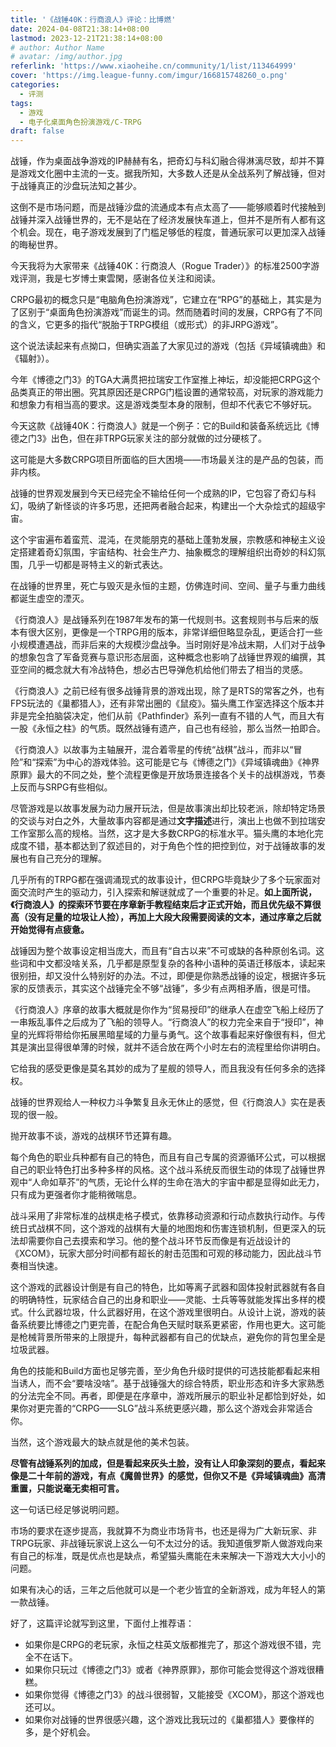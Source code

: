 ```yaml
---
title: '《战锤40K：行商浪人》评论：比博燃'
date: 2024-04-08T21:38:14+08:00
lastmod: 2023-12-21T21:38:14+08:00
# author: Author Name
# avatar: /img/author.jpg
referlink: 'https://www.xiaoheihe.cn/community/1/list/113464999'
cover: 'https://img.league-funny.com/imgur/166815748260_o.png'
categories:
  - 评测
tags:
  - 游戏
  - 电子化桌面角色扮演游戏/C-TRPG
draft: false
---
```


战锤，作为桌面战争游戏的IP赫赫有名，把奇幻与科幻融合得淋漓尽致，却并不算是游戏文化圈中主流的一支。据我所知，大多数人还是从全战系列了解战锤，但对于战锤真正的沙盘玩法知之甚少。

<!--more-->

这倒不是市场问题，而是战锤沙盘的流通成本有点太高了——能够顺着时代接触到战锤并深入战锤世界的，无不是站在了经济发展快车道上，但并不是所有人都有这个机会。现在，电子游戏发展到了门槛足够低的程度，普通玩家可以更加深入战锤的晦秘世界。

今天我将为大家带来《战锤40K：行商浪人（Rogue Trader）》的标准2500字游戏评测，我是七岁博士東雲閑，感谢各位关注和阅读。


CRPG最初的概念只是“电脑角色扮演游戏”，它建立在“RPG”的基础上，其实是为了区别于“桌面角色扮演游戏”而诞生的词。然而随着时间的发展，CRPG有了不同的含义，它更多的指代“脱胎于TRPG模组（或形式）的非JRPG游戏”。

这个说法读起来有点拗口，但确实涵盖了大家见过的游戏（包括《异域镇魂曲》和《辐射》）。

今年《博德之门3》的TGA大满贯把拉瑞安工作室推上神坛，却没能把CRPG这个品类真正的带出圈。究其原因还是CRPG门槛设置的通常较高，对玩家的游戏能力和想象力有相当高的要求。这是游戏类型本身的限制，但却不代表它不够好玩。

今天这款《战锤40K：行商浪人》就是一个例子：它的Build和装备系统远比《博德之门3》出色，但在非TRPG玩家关注的部分就做的过分硬核了。

这可能是大多数CRPG项目所面临的巨大困境——市场最关注的是产品的包装，而非内核。

战锤的世界观发展到今天已经完全不输给任何一个成熟的IP，它包容了奇幻与科幻，吸纳了新怪谈的许多巧思，还把两者融合起来，构建出一个大杂烩式的超级宇宙。

这个宇宙遍布着蛮荒、混沌，在灵能朋克的基础上蓬勃发展，宗教感和神秘主义设定搭建着奇幻氛围，宇宙结构、社会生产力、抽象概念的理解组织出奇妙的科幻氛围，几乎一切都是哥特主义的新式表达。

在战锤的世界里，死亡与毁灭是永恒的主题，仿佛连时间、空间、量子与重力曲线都诞生虚空的湮灭。

《行商浪人》是战锤系列在1987年发布的第一代规则书。这套规则书与后来的版本有很大区别，更像是一个TRPG用的版本，非常详细但略显杂乱，更适合打一些小规模遭遇战，而非后来的大规模沙盘战争。当时刚好是冷战末期，人们对于战争的想象包含了军备竞赛与意识形态层面，这种概念也影响了战锤世界观的编撰，其亚空间的概念就大有冷战特色，想必古巴导弹危机给他们带去了相当的灵感。

《行商浪人》之前已经有很多战锤背景的游戏出现，除了是RTS的常客之外，也有FPS玩法的《巢都猎人》，还有非常出圈的《鼠疫》。猫头鹰工作室选择这个版本并非是完全拍脑袋决定，他们从前《Pathfinder》系列一直有不错的人气，而且大有一股《永恒之柱》的气质。既然战锤有遗产，自己也有经验，那么当然一拍即合。


《行商浪人》以故事为主轴展开，混合着零星的传统“战棋”战斗，而非以“冒险”和“探索”为中心的游戏体验。这可能是它与《博德之门》《异域镇魂曲》《神界原罪》最大的不同之处，整个流程更像是开放场景连接各个关卡的战棋游戏，节奏上反而与SRPG有些相似。

尽管游戏是以故事发展为动力展开玩法，但是故事演出却比较老派，除却特定场景的交谈与对白之外，大量故事内容都是通过**文字描述**进行，演出上也做不到拉瑞安工作室那么高的规格。当然，这才是大多数CRPG的标准水平。猫头鹰的本地化完成度不错，基本都达到了叙述目的，对于角色个性的把控到位，对于战锤故事的发展也有自己充分的理解。

几乎所有的TRPG都在强调涌现式的故事设计，但CRPG毕竟缺少了多个玩家面对面交流时产生的驱动力，引入探索和解谜就成了一个重要的补足。**如上面所说，《行商浪人》的探索环节要在序章新手教程结束后才正式开始，而且优先级不算很高（没有足量的垃圾让人捡），再加上大段大段需要阅读的文本，通过序章之后就开始觉得有点疲惫。**

战锤因为整个故事设定相当庞大，而且有“自古以来”不可或缺的各种原创名词。这些词和中文都没啥关系，几乎都是原型复杂的各种小语种的英语迁移版本，读起来很别扭，却又没什么特别好的办法。不过，即便是你熟悉战锤的设定，根据许多玩家的反馈表示，其实这个战锤完全不够“战锤”，多少有点两相矛盾，很是可惜。

《行商浪人》序章的故事大概就是你作为“贸易授印”的继承人在虚空飞船上经历了一串叛乱事件之后成为了飞船的领导人。“行商浪人”的权力完全来自于“授印”，神皇的光辉将带给你拓展黑暗星域的力量与勇气。这个故事看起来好像很有料，但尤其是演出显得很单薄的时候，就并不适合放在两个小时左右的流程里给你讲明白。

它给我的感受更像是莫名其妙的成为了星舰的领导人，而且我没有任何多余的选择权。

战锤的世界观给人一种权力斗争繁复且永无休止的感觉，但《行商浪人》实在是表现的很一般。

抛开故事不谈，游戏的战棋环节还算有趣。

每个角色的职业兵种都有自己的特色，而且有自己专属的资源循环公式，可以根据自己的职业特色打出多种多样的风格。这个战斗系统反而很生动的体现了战锤世界观中“人命如草芥”的气质，无论什么样的生命在浩大的宇宙中都是显得如此无力，只有成为更强者你才能稍微喘息。

战斗采用了非常标准的战棋走格子模式，依靠移动资源和行动点数执行动作。与传统日式战棋不同，这个游戏的战棋有大量的地图炮和伤害连锁机制，但更深入的玩法却需要你自己去摸索和学习。他的整个战斗环节反而像是有近战设计的《XCOM》，玩家大部分时间都有超长的射击范围和可观的移动能力，因此战斗节奏相当快速。

这个游戏的武器设计倒是有自己的特色，比如等离子武器和固体投射武器就有各自的明确特性，玩家结合自己的出身和职业——灵能、士兵等等就能发挥出多样的模式。什么武器垃圾，什么武器好用，在这个游戏里很明白。从设计上说，游戏的装备系统要比博德之门更完善，在配合角色天赋时联系更紧密，作用也更大。这可能是枪械背景所带来的上限提升，每种武器都有自己的优缺点，避免你的背包里全是垃圾武器。

角色的技能和Build方面也足够完善，至少角色升级时提供的可选技能都看起来相当诱人，而不会“要啥没啥”。基于战锤强大的综合特质，职业形态和许多大家熟悉的分法完全不同。再者，即便是在序章中，游戏所展示的职业补足都恰到好处，如果你对更完善的“CRPG——SLG”战斗系统更感兴趣，那么这个游戏会非常适合你。

当然，这个游戏最大的缺点就是他的美术包装。

**尽管有战锤系列的加成，但是看起来灰头土脸，没有让人印象深刻的要点，看起来像是二十年前的游戏，有点《魔兽世界》的感觉，但你又不是《异域镇魂曲》高清重置，只能说毫无卖相可言。**

这一句话已经足够说明问题。

市场的要求在逐步提高，我就算不为商业市场背书，也还是得为广大新玩家、非TRPG玩家、非战锤玩家说上这么一句不太过分的话。我知道俄罗斯人做游戏向来有自己的标准，既是优点也是缺点，希望猫头鹰能在未来解决一下游戏大大小小的问题。

如果有决心的话，三年之后他就可以是一个老少皆宜的全新游戏，成为年轻人的第一款战锤。

好了，这篇评论就写到这里，下面付上推荐语：

- 如果你是CRPG的老玩家，永恒之柱英文版都推完了，那这个游戏很不错，完全不在话下。
- 如果你只玩过《博德之门3》或者《神界原罪》，那你可能会觉得这个游戏很糟糕。
- 如果你觉得《博德之门3》的战斗很弱智，又能接受《XCOM》，那这个游戏也还可以。
- 如果你对战锤的世界很感兴趣，这个游戏比我玩过的《巢都猎人》要像样的多，是个好机会。
